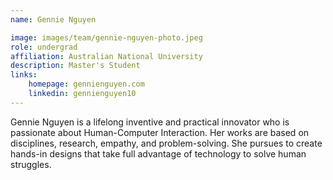 ```yaml
---
name: Gennie Nguyen

image: images/team/gennie-nguyen-photo.jpeg
role: undergrad
affiliation: Australian National University
description: Master's Student
links:
    homepage: gennienguyen.com
    linkedin: gennienguyen10
---
```


Gennie Nguyen is a lifelong inventive and practical innovator who is passionate about Human-Computer Interaction. Her works are based on disciplines, research, empathy, and problem-solving. She pursues to create hands-in designs that take full advantage of technology to solve human struggles.